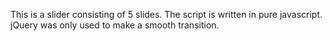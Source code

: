This is a slider consisting of 5 slides. 
The script is written in pure javascript. jQuery was only used to make a smooth transition.